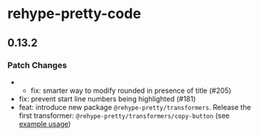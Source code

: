 # rehype-pretty-code

## 0.13.2

### Patch Changes

- - fix: smarter way to modify rounded in presence of title (#205)
- fix: prevent start line numbers being highlighted (#181)
- feat: introduce new package `@rehype-pretty/transformers`. Release the first transformer: `@rehype-pretty/transformers/copy-button` (see [example usage](https://github.com/rehype-pretty/rehype-pretty-code/blob/master/examples/astro/astro.config.ts))
